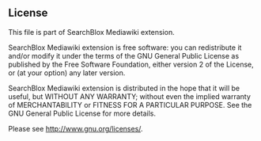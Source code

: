 ## License

This file is part of SearchBlox Mediawiki extension.

SearchBlox Mediawiki extension is free software: you can redistribute it and/or modify it under the terms of the GNU General Public License as published by the Free Software Foundation, either version 2 of the License, or (at your option) any later version.

SearchBlox Mediawiki extension is distributed in the hope that it will be useful, but WITHOUT ANY WARRANTY; without even the implied warranty of MERCHANTABILITY or FITNESS FOR A PARTICULAR PURPOSE.  See the GNU General Public License for more details.

Please see <http://www.gnu.org/licenses/>.

